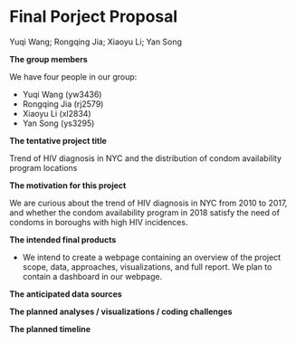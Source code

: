 Final Porject Proposal
================
Yuqi Wang; Rongqing Jia; Xiaoyu Li; Yan Song

**The group members**

We have four people in our group:

  - Yuqi Wang (yw3436)
  - Rongqing Jia (rj2579)
  - Xiaoyu Li (xl2834)
  - Yan Song (ys3295)

**The tentative project title**

Trend of HIV diagnosis in NYC and the distribution of condom
availability program locations

**The motivation for this project**

We are curious about the trend of HIV diagnosis in NYC from 2010 to
2017, and whether the condom availability program in 2018 satisfy the
need of condoms in boroughs with high HIV incidences.

**The intended final products**

  - We intend to create a webpage containing an overview of the project
    scope, data, approaches, visualizations, and full report. We plan to
    contain a dashboard in our webpage.

**The anticipated data sources**

**The planned analyses / visualizations / coding challenges**

**The planned timeline**
